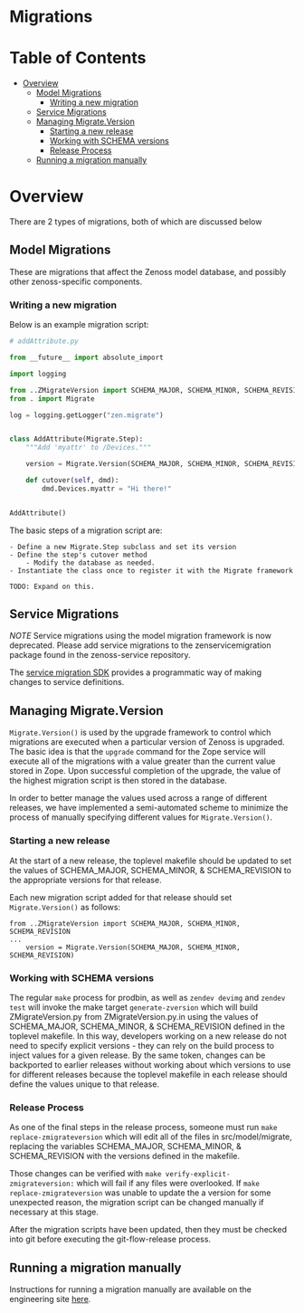 # Migrations

# Table of Contents
  - [Overview](#overview)
    - [Model Migrations](#model-migrations)
      - [Writing a new migration](#writing-a-new-migration)
    - [ Service Migrations](#service-migrations)
    - [Managing Migrate.Version](#managing-migrateversion)
      - [Starting a new release](#starting-a-new-release)
      - [Working with SCHEMA versions](#working-with-schema-versions)
      - [Release Process](#release-process)
    - [Running a migration manually](#running-a-migration-manually)

# Overview

There are 2 types of migrations, both of which are discussed below

## Model Migrations

These are migrations that affect the Zenoss model database, and possibly other zenoss-specific components.

### Writing a new migration

Below is an example migration script:

``` python
# addAttribute.py

from __future__ import absolute_import

import logging

from ..ZMigrateVersion import SCHEMA_MAJOR, SCHEMA_MINOR, SCHEMA_REVISION
from . import Migrate

log = logging.getLogger("zen.migrate")


class AddAttribute(Migrate.Step):
    """Add 'myattr' to /Devices."""

    version = Migrate.Version(SCHEMA_MAJOR, SCHEMA_MINOR, SCHEMA_REVISION)

    def cutover(self, dmd):
        dmd.Devices.myattr = "Hi there!"


AddAttribute()
```

The basic steps of a migration script are:

    - Define a new Migrate.Step subclass and set its version
    - Define the step's cutover method
        - Modify the database as needed.
    - Instantiate the class once to register it with the Migrate framework

```
TODO: Expand on this.
```

## Service Migrations

*NOTE* Service migrations using the model migration framework is now deprecated.  Please add service migrations to the
zenservicemigration package found in the zenoss-service repository.

The [service migration SDK](https://github.com/control-center/service-migration/) provides
a programmatic way of making changes to service definitions.

## Managing Migrate.Version

`Migrate.Version()` is used by the upgrade framework to control which migrations
are executed when a particular version of Zenoss is upgraded.  The basic idea is
that the `upgrade` command for the Zope service will execute all of the
migrations with a value greater than the current value stored in Zope. Upon
successful completion of the upgrade, the value of the highest migration script
is then stored in the database.

In order to better manage the values used across a range of different releases,
we have implemented a semi-automated scheme to minimize the process of manually
specifying different values for `Migrate.Version()`.

### Starting a new release

At the start of a new release, the toplevel makefile should be updated to set
the values of SCHEMA_MAJOR, SCHEMA_MINOR, & SCHEMA_REVISION to the appropriate
versions for that release.

Each new migration script added for that release should set `Migrate.Version()`
as follows:

```
from ..ZMigrateVersion import SCHEMA_MAJOR, SCHEMA_MINOR, SCHEMA_REVISION
...
    version = Migrate.Version(SCHEMA_MAJOR, SCHEMA_MINOR, SCHEMA_REVISION)
```

### Working with SCHEMA versions

The regular `make` process for prodbin, as well as `zendev devimg` and `zendev test`
will invoke the make target `generate-zversion` which will build ZMigrateVersion.py from ZMigrateVersion.py.in
using the values of SCHEMA_MAJOR, SCHEMA_MINOR, & SCHEMA_REVISION defined in the
toplevel makefile.  In this way, developers working on a new release do not need
to specify explicit versions - they can rely on the build process to inject values
for a given release.  By the same token, changes can be backported to earlier
releases without working about which versions to use for different releases because
the toplevel makefile in each release should define the values unique to that release.

### Release Process

As one of the final steps in the release process, someone must run `make replace-zmigrateversion`
which will edit all of the files in src/model/migrate, replacing the variables
SCHEMA_MAJOR, SCHEMA_MINOR, & SCHEMA_REVISION with the versions defined in the makefile.

Those changes can be verified with `make verify-explicit-zmigrateversion:` which will fail
if any files were overlooked.  If `make replace-zmigrateversion` was unable to update
the a version for some unexpected reason, the migration script can be changed manually
if necessary at this stage.

After the migration scripts have been updated, then they must be checked into git before
executing the git-flow-release process.

## Running a migration manually

Instructions for running a migration manually are available on the engineering site [here](https://sites.google.com/a/zenoss.com/engineering/home/faq/work-with-rm/howtorunzenmigrate).


